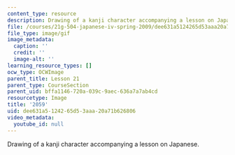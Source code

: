 ```yaml
---
content_type: resource
description: Drawing of a kanji character accompanying a lesson on Japanese.
file: /courses/21g-504-japanese-iv-spring-2009/dee631a5124265d53aaa20a71b626806_2059.gif
file_type: image/gif
image_metadata:
  caption: ''
  credit: ''
  image-alt: ''
learning_resource_types: []
ocw_type: OCWImage
parent_title: Lesson 21
parent_type: CourseSection
parent_uid: bffa1146-720a-039c-9aec-636a7a7ab4cd
resourcetype: Image
title: '2059'
uid: dee631a5-1242-65d5-3aaa-20a71b626806
video_metadata:
  youtube_id: null
---
```

Drawing of a kanji character accompanying a lesson on Japanese.

